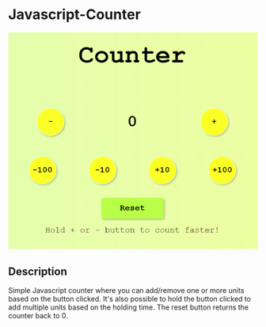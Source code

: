 # Javascript-Counter

![counter!](./img/README/javascript-counter.png)

## Description 
Simple Javascript counter where you can add/remove one or more units based on the button clicked.
It's also possible to hold the button clicked to add multiple units based on the holding time.
The reset button returns the counter back to 0.
